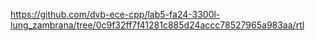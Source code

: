 https://github.com/dvb-ece-cpp/lab5-fa24-3300l-lung_zambrana/tree/0c9f32ff7f41281c885d24accc78527965a983aa/rtl

